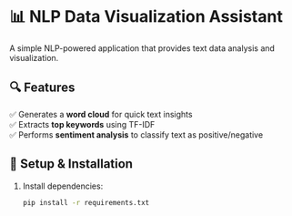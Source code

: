 # 📊 NLP Data Visualization Assistant

A simple NLP-powered application that provides text data analysis and visualization.

## 🔍 Features
✅ Generates a **word cloud** for quick text insights  
✅ Extracts **top keywords** using TF-IDF  
✅ Performs **sentiment analysis** to classify text as positive/negative  

## 🚀 Setup & Installation
1. Install dependencies:
   ```sh
   pip install -r requirements.txt
